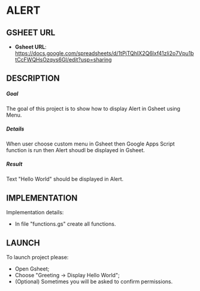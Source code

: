 ALERT
=====


GSHEET URL
----------

* **Gsheet URL**: https://docs.google.com/spreadsheets/d/1tPjTQhIX2Q6lxf41zli2o7Vpu1btCcFWQHsOzqys6GI/edit?usp=sharing


DESCRIPTION
-----------

##### Goal
The goal of this project is to show how to display Alert in Gsheet using Menu. 

##### Details
When user choose custom menu in Gsheet then Google Apps Script function is run then Alert shoudl be displayed in Gsheet.

##### Result 
Text "Hello World" should be displayed in Alert.


IMPLEMENTATION
-----------

Implementation details:
* In file "functions.gs" create all functions.
  

LAUNCH
------

To launch project please:
* Open Gsheet;
* Choose "Greeting -> Display Hello World";
* (Optional) Sometimes you will be asked to confirm permissions.